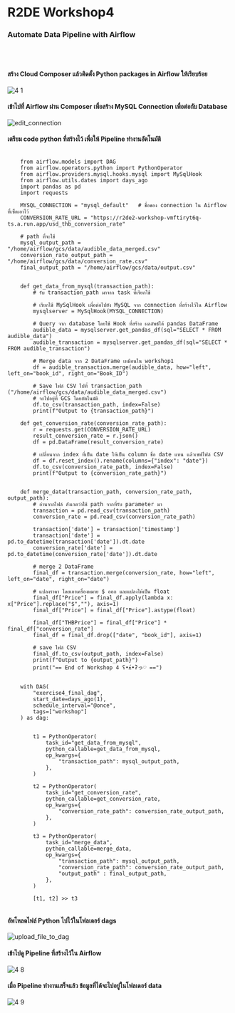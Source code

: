 # R2DE Workshop4
### Automate Data Pipeline with Airflow
&nbsp;<br>
&nbsp;<br>
#### สร้าง Cloud Composer แล้วติดตั้ง Python packages in Airflow ให้เรียบร้อย
![4 1](https://github.com/srrytn92/Road-to-Data-Engineer/assets/83905993/81bc4660-0da7-4d60-bd4f-85312f40bb01)
#### เข้าไปที่ Airflow ผ่าน Composer เพื่อสร้าง MySQL Connection เพื่อต่อกับ Database
![edit_connection](https://github.com/srrytn92/Road-to-Data-Engineer/assets/83905993/d03e9dc0-4399-41b0-ae95-69efdf8fade5)
#### เตรียม code python ที่สร้างไว้ เพื่อให้ Pipeline ทำงานอัตโนมัติ
<pre>
  <code class="language-python">
    from airflow.models import DAG
    from airflow.operators.python import PythonOperator
    from airflow.providers.mysql.hooks.mysql import MySqlHook
    from airflow.utils.dates import days_ago
    import pandas as pd
    import requests

    MYSQL_CONNECTION = "mysql_default"   # ชื่อของ connection ใน Airflow ที่เซ็ตเอาไว้
    CONVERSION_RATE_URL = "https://r2de2-workshop-vmftiryt6q-ts.a.run.app/usd_thb_conversion_rate"

    # path ที่จะใช้
    mysql_output_path = "/home/airflow/gcs/data/audible_data_merged.csv"
    conversion_rate_output_path = "/home/airflow/gcs/data/conversion_rate.csv"
    final_output_path = "/home/airflow/gcs/data/output.csv"

    
    def get_data_from_mysql(transaction_path):
        # รับ transaction_path มาจาก task ที่เรียกใช้

        # เรียกใช้ MySqlHook เพื่อต่อไปยัง MySQL จาก connection ที่สร้างไว้ใน Airflow
        mysqlserver = MySqlHook(MYSQL_CONNECTION)
    
        # Query จาก database โดยใช้ Hook ที่สร้าง ผลลัพธ์ได้ pandas DataFrame
        audible_data = mysqlserver.get_pandas_df(sql="SELECT * FROM audible_data")
        audible_transaction = mysqlserver.get_pandas_df(sql="SELECT * FROM audible_transaction")

        # Merge data จาก 2 DataFrame เหมือนใน workshop1
        df = audible_transaction.merge(audible_data, how="left", left_on="book_id", right_on="Book_ID")

        # Save ไฟล์ CSV ไปที่ transaction_path ("/home/airflow/gcs/data/audible_data_merged.csv")
        # จะไปอยู่ที่ GCS โดยอัตโนมัติ
        df.to_csv(transaction_path, index=False)
        print(f"Output to {transaction_path}")

    def get_conversion_rate(conversion_rate_path):
        r = requests.get(CONVERSION_RATE_URL)
        result_conversion_rate = r.json()
        df = pd.DataFrame(result_conversion_rate)

        # เปลี่ยนจาก index ที่เป็น date ให้เป็น column ชื่อ date แทน แล้วเซฟไฟล์ CSV
        df = df.reset_index().rename(columns={"index": "date"})
        df.to_csv(conversion_rate_path, index=False)
        print(f"Output to {conversion_rate_path}")


    def merge_data(transaction_path, conversion_rate_path, output_path):
        # อ่านจากไฟล์ สังเกตว่าใช้ path จากที่รับ parameter มา
        transaction = pd.read_csv(transaction_path)
        conversion_rate = pd.read_csv(conversion_rate_path)

        transaction['date'] = transaction['timestamp']
        transaction['date'] = pd.to_datetime(transaction['date']).dt.date
        conversion_rate['date'] = pd.to_datetime(conversion_rate['date']).dt.date

        # merge 2 DataFrame
        final_df = transaction.merge(conversion_rate, how="left", left_on="date", right_on="date")
    
        # แปลงราคา โดยเอาเครื่องหมาย $ ออก และแปลงให้เป็น float
        final_df["Price"] = final_df.apply(lambda x: x["Price"].replace("$",""), axis=1)
        final_df["Price"] = final_df["Price"].astype(float)

        final_df["THBPrice"] = final_df["Price"] * final_df["conversion_rate"]
        final_df = final_df.drop(["date", "book_id"], axis=1)

        # save ไฟล์ CSV
        final_df.to_csv(output_path, index=False)
        print(f"Output to {output_path}")
        print("== End of Workshop 4 ʕ•́ᴥ•̀ʔっ♡ ==")


    with DAG(
        "exercise4_final_dag",
        start_date=days_ago(1),
        schedule_interval="@once",
        tags=["workshop"]
    ) as dag:


        t1 = PythonOperator(
            task_id="get_data_from_mysql",
            python_callable=get_data_from_mysql,
            op_kwargs={
                "transaction_path": mysql_output_path,
            },
        )

        t2 = PythonOperator(
            task_id="get_conversion_rate",
            python_callable=get_conversion_rate,
            op_kwargs={
                "conversion_rate_path": conversion_rate_output_path,
            },
        )

        t3 = PythonOperator(
            task_id="merge_data",
            python_callable=merge_data,
            op_kwargs={
                "transaction_path": mysql_output_path,
                "conversion_rate_path": conversion_rate_output_path,
                "output_path" : final_output_path,
            },
        )

        [t1, t2] >> t3
  </code>
</pre>

#### อัพโหลดไฟล์ Python ไปไว้ในโฟลเดอร์ dags
![upload_file_to_dag](https://github.com/srrytn92/Road-to-Data-Engineer/assets/83905993/32ad4965-ddbc-4e1d-9c96-d3a992c5dac8)

#### เข้าไปดู Pipeline ที่สร้างไว้ใน Airflow 
![4 8](https://github.com/srrytn92/Road-to-Data-Engineer/assets/83905993/6b4bba58-0424-4c7e-8830-cf596a96ee67)

#### เมื่อ Pipeline ทำงานเสร็จแล้ว ข้อมูลที่ได้จะไปอยู่ในโฟลเดอร์ data
![4 9](https://github.com/srrytn92/Road-to-Data-Engineer/assets/83905993/e30bc303-d7ea-48a1-bc22-b0018157d1db)

